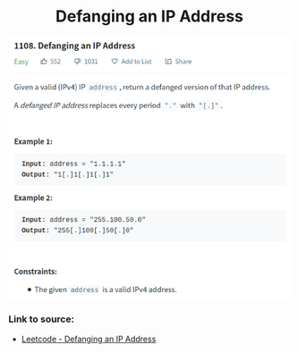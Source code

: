 <h1 align="center">Defanging an IP Address</h1>

![alt text](https://raw.githubusercontent.com/matthew01lokiet/Github-repos-images/main/Algs/String/oqOHdRUv_o.png)

### Link to source: 
- <a href="https://leetcode.com/problems/defanging-an-ip-address/">Leetcode - Defanging an IP Address</a>
